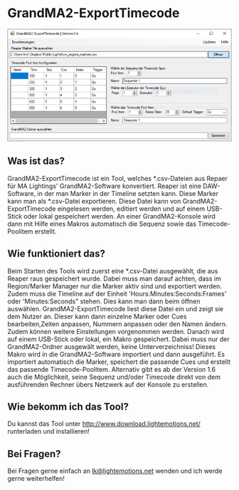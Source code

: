 # GrandMA2-ExportTimecode

![GrandMA2-ExportTimecode](ExportReaperMarkersToGrandMA2/img/ReadMe.PNG)


## Was ist das?
GrandMA2-ExportTimecode ist ein Tool, welches *.csv-Dateien aus Repaer für MA Lightings' GrandMA2-Software konvertiert.
Reaper ist eine DAW-Software, in der man Marker in der Timeline setzten kann. Diese Marker kann man als *.csv-Datei exportieren.
Diese Datei kann von GrandMA2-ExportTimecode eingelesen werden, editiert werden und auf einem USB-Stick oder lokal gespeichert werden.
An einer GrandMA2-Konsole wird dann mit Hilfe eines Makros automatisch die Sequenz sowie das Timecode-Poolitem erstellt.

## Wie funktioniert das?
Beim Starten des Tools wird zuerst eine *.csv-Datei ausgewählt, die aus Reaper raus gespeichert wurde.
Dabei muss man darauf achten, dass im Region/Marker Manager nur die Marker aktiv sind und exportiert werden.
Zudem muss die Timeline auf der Einheit 'Hours:Minutes:Seconds:Frames' oder 'Minutes:Seconds" stehen. Dies kann man dann beim öffnen auswählen.
GrandMA2-ExportTimecode liest diese Datei ein und zeigt sie dem Nutzer an. Dieser kann dann einzelne Marker oder Cues bearbeiten,Zeiten anpassen, Nummern anpassen oder den Namen ändern. Zudem können weitere Einstellungen vorgenommen werden.
Danach wird auf einem USB-Stick oder lokal, ein Makro gespeichert. Dabei muss nur der GrandMA2-Ordner ausgewält werden, keine Unterverzeichniss!
Dieses Makro wird in die GrandMA2-Software importiert und dann ausgeführt. Es importiert automatisch die Marker, speichert die passende Cues und erstellt das passende Timecode-Poolitem.
Alternativ gibt es ab der Version 1.6 auch die Möglichkeit, seine Sequenz und/oder Timecode direkt von dem ausführenden Rechner übers Netzwerk auf der Konsole zu erstellen.

## Wie bekomm ich das Tool?
Du kannst das Tool unter http://www.download.lightemotions.net/ runterladen und installieren!

## Bei Fragen?
Bei Fragen gerne einfach an lk@lightemotions.net wenden und ich werde gerne weiterhelfen!
